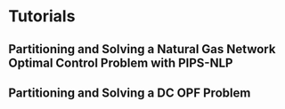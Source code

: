 # Tutorials

## Partitioning and Solving a Natural Gas Network Optimal Control Problem with PIPS-NLP

## Partitioning and Solving a DC OPF Problem
